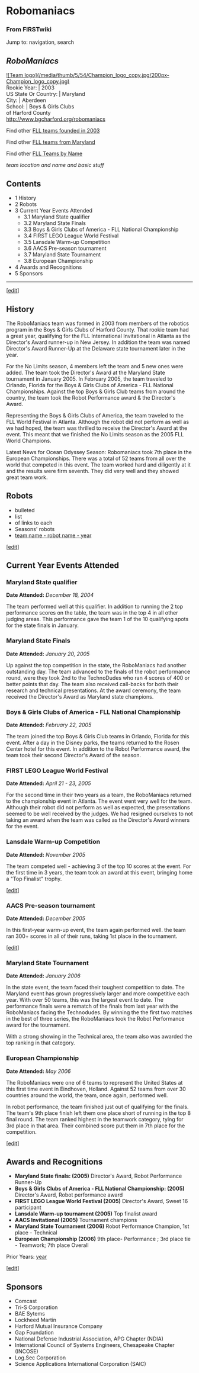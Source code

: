 # Robomaniacs

### From FIRSTwiki

Jump to: navigation, search

_RoboManiacs_  
---  
[![Team logo](/media/thumb/5/54/Champion_logo_copy.jpg/200px-
Champion_logo_copy.jpg)](/index.php/Image:Champion_logo_copy.jpg "Team logo" )  
Rookie Year: | 2003  
US State Or Country: | Maryland  
City: | Aberdeen  
School: | Boys &amp; Girls Clubs  
of Harford County  
<http://www.bgcharford.org/robomaniacs>  
  
Find other [FLL teams founded in
2003](/index.php/Category:FLL_teams_founded_in_2003 "Category:FLL teams
founded in 2003" )

Find other [FLL teams from
Maryland](/index.php/Category:FLL_teams_from_Maryland "Category:FLL teams from
Maryland" )

Find other [FLL Teams by Name](/index.php/Category:FLL_teams "Category:FLL
teams" )

  

_team location and name and basic stuff_

## Contents

  * 1 History
  * 2 Robots
  * 3 Current Year Events Attended
    * 3.1 Maryland State qualifier
    * 3.2 Maryland State Finals
    * 3.3 Boys &amp; Girls Clubs of America - FLL National Championship
    * 3.4 FIRST LEGO League World Festival
    * 3.5 Lansdale Warm-up Competition
    * 3.6 AACS Pre-season tournament
    * 3.7 Maryland State Tournament
    * 3.8 European Championship
  * 4 Awards and Recognitions
  * 5 Sponsors  
---  
  
[[edit](/index.php?title=Robomaniacs&action=edit&section=1 "Edit section:
History" )]

## History

The RoboManiacs team was formed in 2003 from members of the robotics program
in the Boys &amp; Girls Clubs of Harford County. That rookie team had a great
year, qualifying for the FLL International Invitational in Atlanta as the
Director's Award runner-up in New Jersey. In addition the team was named
Director's Award Runner-Up at the Delaware state tournament later in the year.

For the No Limits season, 4 members left the team and 5 new ones were added.
The team took the Director's Award at the Maryland State tournament in January
2005. In February 2005, the team traveled to Orlando, Florida for the Boys
&amp; Girls Clubs of America - FLL National Championships. Against the top
Boys &amp; Girls Club teams from around the country, the team took the Robot
Performance award &amp; the Director's Award.

Representing the Boys &amp; Girls Clubs of America, the team traveled to the
FLL World Festival in Atlanta. Although the robot did not perform as well as
we had hoped, the team was thrilled to receive the Director's Award at the
event. This meant that we finished the No Limits season as the 2005 FLL World
Champions.

Latest News for Ocean Odyssey Season: Robomaniacs took 7th place in the
European Championships. There was a total of 52 teams from all over the world
that competed in this event. The team worked hard and diligently at it and the
results were firm seventh. They did very well and they showed great team work.


## Robots

  * bulleted 
  * list 
  * of links to each 
  * Seasons' robots 
  * [team name - robot name - year](/index.php?title=FIRSTwiki:FLL_robot_page_format&action=edit "FIRSTwiki:FLL robot page format" )

[[edit](/index.php?title=Robomaniacs&action=edit&section=3 "Edit section:
Current Year Events Attended" )]

## Current Year Events Attended


### Maryland State qualifier

**Date Attended:** _December 18, 2004_

The team performed well at this qualifier. In addition to running the 2 top
performance scores on the table, the team was in the top 4 in all other
judging areas. This performance gave the team 1 of the 10 qualifying spots for
the state finals in January.


### Maryland State Finals

**Date Attended:** _January 20, 2005_

Up against the top competition in the state, the RoboManiacs had another
outstanding day. The team advanced to the finals of the robot performance
round, were they took 2nd to the TechnoDudes who ran 4 scores of 400 or better
points that day. The team also received call-backs for both their research and
technical presentations. At the award ceremony, the team received the
Director's Award as Maryland state champions.


### Boys &amp; Girls Clubs of America - FLL National Championship

**Date Attended:** _February 22, 2005_

The team joined the top Boys &amp; Girls Club teams in Orlando, Florida for
this event. After a day in the Disney parks, the teams returned to the Rosen
Center hotel for this event. In addition to the Robot Performance award, the
team took their second Director's Award of the season.


### FIRST LEGO League World Festival

**Date Attended:** _April 21 - 23, 2005_

For the second time in their two years as a team, the RoboManiacs returned to
the championship event in Atlanta. The event went very well for the team.
Although their robot did not perform as well as expected, the presentations
seemed to be well received by the judges. We had resigned ourselves to not
taking an award when the team was called as the Director's Award winners for
the event.


### Lansdale Warm-up Competition

**Date Attended:** _November 2005_

The team competed well - achieving 3 of the top 10 scores at the event. For
the first time in 3 years, the team took an award at this event, bringing home
a "Top Finalist" trophy.

[[edit](/index.php?title=Robomaniacs&action=edit&section=9 "Edit section: AACS
Pre-season tournament" )]

### AACS Pre-season tournament

**Date Attended:** _December 2005_

In this first-year warm-up event, the team again performed well. the team ran
300+ scores in all of their runs, taking 1st place in the tournament.

[[edit](/index.php?title=Robomaniacs&action=edit&section=10 "Edit section:
Maryland State Tournament" )]

### Maryland State Tournament

**Date Attended:** _January 2006_

In the state event, the team faced their toughest competition to date. The
Maryland event has grown progressively larger and more competitive each year.
With over 50 teams, this was the largest event to date. The performance finals
were a rematch of the finals from last year with the RoboManiacs facing the
Technodudes. By winning the the first two matches in the best of three series,
the RoboManiacs took the Robot Performance award for the tournament.

With a strong showing in the Technical area, the team also was awarded the top
ranking in that category.


### European Championship

**Date Attended:** _May 2006_

The RoboManiacs were one of 6 teams to represent the United States at this
first time event in Eindhoven, Holland. Against 52 teams from over 30
countries around the world, the team, once again, performed well.

In robot performance, the team finished just out of qualifying for the finals.
The team's 9th place finish left them one place short of running in the top 8
final round. The team ranked highest in the teamwork category, tying for 3rd
place in that area. Their combined score put them in 7th place for the
competition.

[[edit](/index.php?title=Robomaniacs&action=edit&section=12 "Edit section:
Awards and Recognitions" )]

## Awards and Recognitions

  * **Maryland State finals: (2005)** Director's Award, Robot Performance Runner-Up 
  * **Boys &amp; Girls Clubs of America - FLL National Championship: (2005)** Director's Award, Robot performance award 
  * **FIRST LEGO League World Festival (2005)** Director's Award, Sweet 16 participant 
  * **Lansdale Warm-up tournament (2005)** Top finalist award 
  * **AACS Invitational (2005)** Tournament champions 
  * **Maryland State Tournament (2006)** Robot Performance Champion, 1st place - Technical 
  * **European Championship (2006)** 9th place- Performance ; 3rd place tie - Teamwork; 7th place Overall 

Prior Years: [year](/index.php/FIRSTwiki:FLL_yearly_team_page_format
"FIRSTwiki:FLL yearly team page format" )

[[edit](/index.php?title=Robomaniacs&action=edit&section=13 "Edit section:
Sponsors" )]

## Sponsors

  * Comcast 
  * Tri-S Corporation 
  * BAE Sytems 
  * Lockheed Martin 
  * Harford Mutual Insurance Company 
  * Gap Foundation 
  * National Defense Industrial Association, APG Chapter (NDIA) 
  * International Council of Systems Engineers, Chesapeake Chapter (INCOSE) 
  * Log.Sec Corporation 
  * Science Applications International Corporation (SAIC) 

